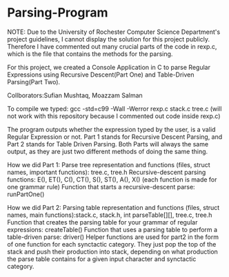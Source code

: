 # Parsing-Program

NOTE: Due to the University of Rochester Computer Science Department's project guidelines, I cannot display the solution for this project publicly. Therefore I have commented out many crucial
parts of the code in rexp.c, which is the file that contains the methods for the parsing. 

For this project, we created a Console Application in C to parse Regular Expressions using Recursive Descent(Part One) and Table-Driven Parsing(Part Two).

Collborators:Sufian Mushtaq, Moazzam Salman

To compile we typed: gcc -std=c99 -Wall -Werror rexp.c stack.c tree.c (will not work with this repository because I commented out code inside rexp.c)

The program outputs whether the expression typed by the user, is a valid Regular Expression or not. Part 1 stands for Recursive Descent Parsing, and Part 2 stands for Table Driven Parsing. Both Parts will always the same output, as they are just two different methods of doing the same thing. 


How we did Part 1:
Parse tree representation and functions (files, struct names, important functions): tree.c, tree.h
Recursive-descent parsing functions: E(), ET(), C(), CT(), S(), ST(), A(), X()  (each function is made for one grammar rule)
Function that starts a recursive-descent parse: runPartOne()


How we did Part 2:
Parsing table representation and functions (files, struct names, main functions):stack.c, stack.h, int parseTable[][], tree.c, tree.h
Function that creates the parsing table for your grammar of regular expressions: createTable()
Function that uses a parsing table to perform a table-driven parse: driver()
Helper functions are used for part2 in the form of one function for each synctactic category. They just pop the top of the stack
and push their production into stack, depending on what production the parse table contains for a given input character and synctactic category.




